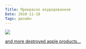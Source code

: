 ```yaml
---
Title: Прекрасно изуродованное
Date: 2010-11-18
Tags: дизайн
---
```


<div class="text"><p><img src="http://dl.dropbox.com/u/140528/site/appledestroyed.jpg" /></p>
<p><a href="http://www.fubiz.net/2010/11/15/apple-destroyed-products/">and more destroyed apple products...</a></p></div>